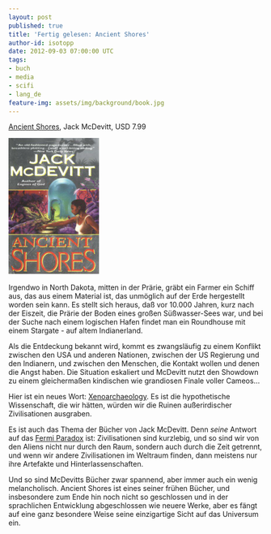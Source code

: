 ```yaml
---
layout: post
published: true
title: 'Fertig gelesen: Ancient Shores'
author-id: isotopp
date: 2012-09-03 07:00:00 UTC
tags:
- buch
- media
- scifi
- lang_de
feature-img: assets/img/background/book.jpg
---
```

[Ancient Shores](http://www.amazon.com/Ancient-Shores-ebook/dp/B00121SICI),
Jack McDevitt, USD 7.99

![McDevitt: Ancient Shores](/uploads/mcdevitt_ancient_shores.png)

Irgendwo in North Dakota, mitten in der Prärie, gräbt ein Farmer ein Schiff
aus, das aus einem Material ist, das unmöglich auf der Erde hergestellt
worden sein kann.  Es stellt sich heraus, daß vor 10.000 Jahren, kurz nach
der Eiszeit, die Prärie der Boden eines großen Süßwasser-Sees war, und bei
der Suche nach einem logischen Hafen findet man ein Roundhouse mit einem
Stargate - auf altem Indianerland.

Als die Entdeckung bekannt wird, kommt es zwangsläufig zu einem Konflikt
zwischen den USA und anderen Nationen, zwischen der US Regierung und den
Indianern, und zwischen den Menschen, die Kontakt wollen und denen die Angst
haben.  Die Situation eskaliert und McDevitt nutzt den Showdown zu einem
gleichermaßen kindischen wie grandiosen Finale voller Cameos...

Hier ist ein neues Wort: [Xenoarchaeology](http://en.wikipedia.org/wiki/Xenoarchaeology).
Es ist die hypothetische Wissenschaft, die wir hätten, würden wir die Ruinen
außerirdischer Zivilisationen ausgraben.

Es ist auch das Thema der Bücher von Jack McDevitt.  Denn _seine_ Antwort
auf das [Fermi Paradox](http://en.wikipedia.org/wiki/Fermi_paradox) ist:
Zivilisationen sind kurzlebig, und so sind wir von den Aliens nicht nur
durch den Raum, sondern auch durch die Zeit getrennt, und wenn wir andere
Zivilisationen im Weltraum finden, dann meistens nur ihre Artefakte und
Hinterlassenschaften.

Und so sind McDevitts Bücher zwar spannend, aber immer auch ein wenig
melancholisch.  Ancient Shores ist eines seiner frühen Bücher, und
insbesondere zum Ende hin noch nicht so geschlossen und in der sprachlichen
Entwicklung abgeschlossen wie neuere Werke, aber es fängt auf eine ganz
besondere Weise seine einzigartige Sicht auf das Universum ein.


